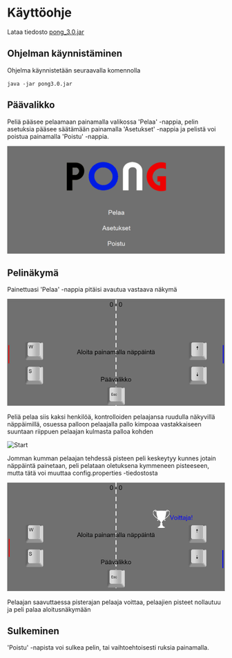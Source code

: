 # Käyttöohje

Lataa tiedosto [pong_3.0.jar](https://github.com/isakpulkki/ot-harjoitustyo/releases/tag/loppupalautus)

## Ohjelman käynnistäminen

Ohjelma käynnistetään seuraavalla komennolla

```
java -jar pong3.0.jar
```

## Päävalikko

Peliä pääsee pelaamaan painamalla valikossa 'Pelaa' -nappia, pelin asetuksia pääsee säätämään painamalla 'Asetukset' -nappia ja pelistä voi poistua painamalla 'Poistu' -nappia.

![Päävalikko](https://github.com/isakpulkki/ot-harjoitustyo/blob/master/dokumentaatio/images/menu.png)

## Pelinäkymä

Painettuasi 'Pelaa' -nappia pitäisi avautua vastaava näkymä

![Start](https://github.com/isakpulkki/ot-harjoitustyo/blob/master/dokumentaatio/images/start.png)

Peliä pelaa siis kaksi henkilöä, kontrolloiden pelaajansa ruudulla näkyvillä näppäimillä, osuessa palloon pelaajalla pallo kimpoaa vastakkaiseen suuntaan riippuen pelaajan kulmasta palloa kohden

![Start](https://github.com/isakpulkki/ot-harjoitustyo/blob/master/dokumentaatio/images/pause.png)

Jomman kumman pelaajan tehdessä pisteen peli keskeytyy kunnes jotain näppäintä painetaan, peli pelataan oletuksena kymmeneen pisteeseen, mutta tätä voi muuttaa config.properties -tiedostosta

![Win](https://github.com/isakpulkki/ot-harjoitustyo/blob/master/dokumentaatio/images/win.png)

Pelaajan saavuttaessa pisterajan pelaaja voittaa, pelaajien pisteet nollautuu ja peli palaa aloitusnäkymään
## Sulkeminen

'Poistu' -napista voi sulkea pelin, tai vaihtoehtoisesti ruksia painamalla.

